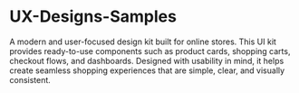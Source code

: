 # UX-Designs-Samples
A modern and user-focused design kit built for online stores. This UI kit provides ready-to-use components such as product cards, shopping carts, checkout flows, and dashboards. Designed with usability in mind, it helps create seamless shopping experiences that are simple, clear, and visually consistent.
